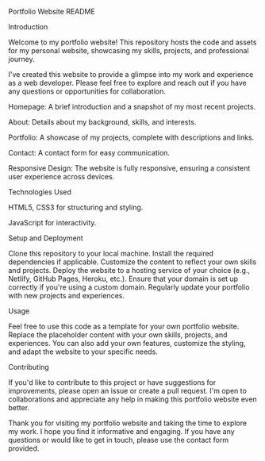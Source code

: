 Portfolio Website README

Introduction

Welcome to my portfolio website! This repository hosts the code and assets for my personal website, showcasing my skills, projects, and professional journey.

I've created this website to provide a glimpse into my work and experience as a web developer. Please feel free to explore and reach out if you have any questions or opportunities for collaboration.


Homepage: A brief introduction and a snapshot of my most recent projects.

About: Details about my background, skills, and interests.

Portfolio: A showcase of my projects, complete with descriptions and links.

Contact: A contact form for easy communication.

Responsive Design: The website is fully responsive, ensuring a consistent user experience across devices.

Technologies Used

HTML5, CSS3 for structuring and styling.

JavaScript for interactivity.

Setup and Deployment

Clone this repository to your local machine.
Install the required dependencies if applicable.
Customize the content to reflect your own skills and projects.
Deploy the website to a hosting service of your choice (e.g., Netlify, GitHub Pages, Heroku, etc.).
Ensure that your domain is set up correctly if you're using a custom domain.
Regularly update your portfolio with new projects and experiences.

Usage

Feel free to use this code as a template for your own portfolio website. Replace the placeholder content with your own skills, projects, and experiences. You can also add your own features, customize the styling, and adapt the website to your specific needs.

Contributing

If you'd like to contribute to this project or have suggestions for improvements, please open an issue or create a pull request. I'm open to collaborations and appreciate any help in making this portfolio website even better.

Thank you for visiting my portfolio website and taking the time to explore my work. I hope you find it informative and engaging. If you have any questions or would like to get in touch, please use the contact form provided.





